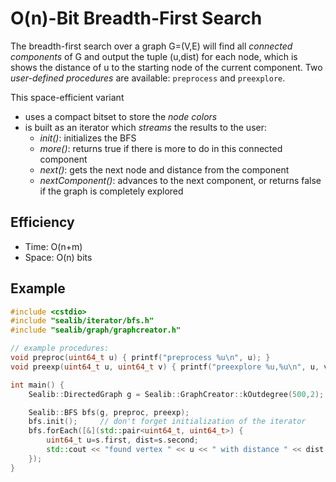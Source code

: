 O(n)-Bit Breadth-First Search
===
The breadth-first search over a graph G=(V,E) will find all *connected components* of G and output the tuple (u,dist) for each node, which is shows the distance of u to the starting node of the current component. Two *user-defined procedures* are available: `preprocess` and `preexplore`.

This space-efficient variant
- uses a compact bitset to store the *node colors*
- is built as an iterator which *streams* the results to the user:
	- *init()*: initializes the BFS
	- *more()*: returns true if there is more to do in this connected component
	- *next()*: gets the next node and distance from the component
	- *nextComponent()*: advances to the next component, or returns false if the graph is completely explored

## Efficiency
* Time: O(n+m)
* Space: O(n) bits

## Example
```cpp
#include <cstdio>
#include "sealib/iterator/bfs.h"
#include "sealib/graph/graphcreator.h"

// example procedures:
void preproc(uint64_t u) { printf("preprocess %u\n", u); }
void preexp(uint64_t u, uint64_t v) { printf("preexplore %u,%u\n", u, v); }

int main() {
    Sealib::DirectedGraph g = Sealib::GraphCreator::kOutdegree(500,2);

    Sealib::BFS bfs(g, preproc, preexp);
    bfs.init();		// don't forget initialization of the iterator
    bfs.forEach([&](std::pair<uint64_t, uint64_t>) { 
        uint64_t u=s.first, dist=s.second;
        std::cout << "found vertex " << u << " with distance " << dist << "\n";
    });
}
```
